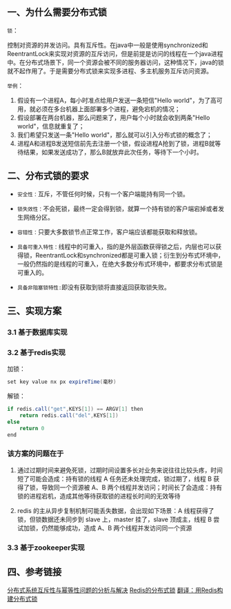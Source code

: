 ## 一、为什么需要分布式锁

`锁`：

​        控制对资源的并发访问。具有互斥性。在java中一般是使用synchronized和ReentrantLock来实现对资源的互斥访问，但是前提是访问的线程在一个java进程中。在分布式场景下，同一个资源会被不同的服务器访问，这种情况下，java的锁就不起作用了。于是需要分布式锁来实现多进程、多主机服务互斥访问资源。

`举例`：

1. 假设有一个进程A，每小时准点给用户发送一条短信"Hello world"，为了高可用，就必须在多台机器上面部署多个进程，避免宕机的情况；
2. 假设部署在两台机器，那么问题来了，用户每个小时就会收到两条"Hello world"，信息就重复了；
3. 我们希望只发送一条"Hello world"，那么就可以引入分布式锁的概念了；
4. 进程A和进程B发送短信前先去注册一个锁，假设进程A抢到了锁，进程B就等待结果，如果发送成功了，那么B就放弃此次任务，等待下一个小时。

## 二、分布式锁的要求

- `安全性：`互斥，不管任何时候，只有一个客户端能持有同一个锁。

- `锁失效性：`不会死锁，最终一定会得到锁，就算一个持有锁的客户端宕掉或者发生网络分区。

- `容错性：`只要大多数锁节点正常工作，客户端应该都能获取和释放锁。
- `具备可重入特性：`线程中的可重入，指的是外层函数获得锁之后，内层也可以获得锁，ReentrantLock和synchronized都是可重入锁；衍生到分布式环境中，一般仍然指的是线程的可重入，在绝大多数分布式环境中，都要求分布式锁是可重入的。
- `具备非阻塞锁特性:`即没有获取到锁将直接返回获取锁失败。

## 三、实现方案

### 3.1 基于数据库实现

### 3.2 基于redis实现

加锁：

```java
set key value nx px expireTime(毫秒) 
```

解锁：

```java
if redis.call("get",KEYS[1]) == ARGV[1] then
    return redis.call("del",KEYS[1])
else
    return 0
end
```



### 该方案的问题在于

1) 通过过期时间来避免死锁，过期时间设置多长对业务来说往往比较头疼，时间短了可能会造成：持有锁的线程 A 任务还未处理完成，锁过期了，线程 B 获得了锁，导致同一个资源被 A、B 两个线程并发访问；时间长了会造成：持有锁的进程宕机，造成其他等待获取锁的进程长时间的无效等待

2) redis 的主从异步复制机制可能丢失数据，会出现如下场景：A 线程获得了锁，但锁数据还未同步到 slave 上，master 挂了，slave 顶成主，线程 B 尝试加锁，仍然能够成功，造成 A、B 两个线程并发访问同一个资源

### 3.3 基于zookeeper实现



## 四、参考链接

[分布式系统互斥性与幂等性问题的分析与解决](https://tech.meituan.com/2016/09/29/distributed-system-mutually-exclusive-idempotence-cerberus-gtis.html)
[Redis的分布式锁](https://redis.io/topics/distlock)
[翻译：用Redis构建分布式锁](http://ifeve.com/redis-lock/)

